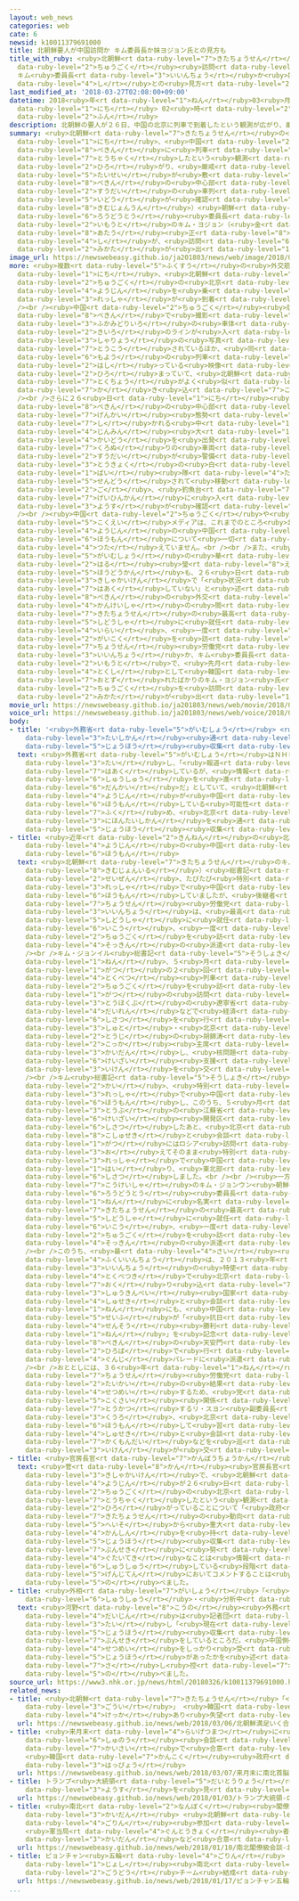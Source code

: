 ```yaml
---
layout: web_news
categories: web
cate: 6
newsid: k10011379691000
title: 北朝鮮要人が中国訪問か キム委員長か妹ヨジョン氏との見方も
title_with_ruby: <ruby>北朝鮮<rt data-ruby-level="7">きたちょうせん</rt></ruby><ruby>要人<rt data-ruby-level="4">ようじん</rt></ruby>が<ruby>中国<rt
  data-ruby-level="2">ちゅうごく</rt></ruby><ruby>訪問<rt data-ruby-level="6">ほうもん</rt></ruby>か
  キム<ruby>委員長<rt data-ruby-level="3">いいんちょう</rt></ruby>か<ruby>妹<rt data-ruby-level="2">いもうと</rt></ruby>ヨジョン<ruby>氏<rt
  data-ruby-level="4">し</rt></ruby>との<ruby>見方<rt data-ruby-level="2">みかた</rt></ruby>も
last_modified_at: '2018-03-27T02:08:00+09:00'
datetime: 2018<ruby>年<rt data-ruby-level="1">ねん</rt></ruby>03<ruby>月<rt data-ruby-level="1">がつ</rt></ruby>27<ruby>日<rt
  data-ruby-level="1">にち</rt></ruby> 02<ruby>時<rt data-ruby-level="2">じ</rt></ruby>08<ruby>分<rt
  data-ruby-level="2">ふん</rt></ruby>
description: 北朝鮮の要人が２６日、中国の北京に列車で到着したという観測が広がり、厳戒態勢が敷かれた北京の中心部で１０数台の車列の移動が確認されたことから、キム・ジョンウン（金正恩）朝鮮労働党委員長か、妹のキム・ヨジョン（金与正）氏が、訪問しているのではないかという見方が出ています。
summary: <ruby>北朝鮮<rt data-ruby-level="7">きたちょうせん</rt></ruby>の<ruby>要人<rt data-ruby-level="4">ようじん</rt></ruby>が２６<ruby>日<rt
  data-ruby-level="1">にち</rt></ruby>、<ruby>中国<rt data-ruby-level="2">ちゅうごく</rt></ruby>の<ruby>北京<rt
  data-ruby-level="8">ぺきん</rt></ruby>に<ruby>列車<rt data-ruby-level="3">れっしゃ</rt></ruby>で<ruby>到着<rt
  data-ruby-level="7">とうちゃく</rt></ruby>したという<ruby>観測<rt data-ruby-level="5">かんそく</rt></ruby>が<ruby>広<rt
  data-ruby-level="2">ひろ</rt></ruby>がり、<ruby>厳戒<rt data-ruby-level="7">げんかい</rt></ruby><ruby>態勢<rt
  data-ruby-level="5">たいせい</rt></ruby>が<ruby>敷<rt data-ruby-level="7">し</rt></ruby>かれた<ruby>北京<rt
  data-ruby-level="8">ぺきん</rt></ruby>の<ruby>中心部<rt data-ruby-level="3">ちゅうしんぶ</rt></ruby>で１０<ruby>数台<rt
  data-ruby-level="2">すうだい</rt></ruby>の<ruby>車列<rt data-ruby-level="3">しゃれつ</rt></ruby>の<ruby>移動<rt
  data-ruby-level="5">いどう</rt></ruby>が<ruby>確認<rt data-ruby-level="7">かくにん</rt></ruby>されたことから、キム・ジョンウン（<ruby>金正恩<rt
  data-ruby-level="8">きむじょんうん</rt></ruby>）<ruby>朝鮮<rt data-ruby-level="7">ちょうせん</rt></ruby><ruby>労働党<rt
  data-ruby-level="6">ろうどうとう</rt></ruby><ruby>委員長<rt data-ruby-level="3">いいんちょう</rt></ruby>か、<ruby>妹<rt
  data-ruby-level="2">いもうと</rt></ruby>のキム・ヨジョン（<ruby>金<rt data-ruby-level="1">きん</rt></ruby><ruby>与<rt
  data-ruby-level="8">あたう</rt></ruby><ruby>正<rt data-ruby-level="8">ただし</rt></ruby>）<ruby>氏<rt
  data-ruby-level="4">し</rt></ruby>が、<ruby>訪問<rt data-ruby-level="6">ほうもん</rt></ruby>しているのではないかという<ruby>見方<rt
  data-ruby-level="2">みかた</rt></ruby>が<ruby>出<rt data-ruby-level="1">で</rt></ruby>ています。
image_url: https://newswebeasy.github.io/ja201803/news/web/image/2018/03/26/K10011379691_1803270507_1803270518_01_03.jpg
more: <ruby>複数<rt data-ruby-level="5">ふくすう</rt></ruby>の<ruby>外交筋<rt data-ruby-level="6">がいこうすじ</rt></ruby>によりますと、２６<ruby>日<rt
  data-ruby-level="1">にち</rt></ruby>、<ruby>北朝鮮<rt data-ruby-level="7">きたちょうせん</rt></ruby>から<ruby>中国<rt
  data-ruby-level="2">ちゅうごく</rt></ruby>の<ruby>北京<rt data-ruby-level="8">ぺきん</rt></ruby>に、<ruby>要人<rt
  data-ruby-level="4">ようじん</rt></ruby>を<ruby>乗<rt data-ruby-level="3">の</rt></ruby>せたとみられる<ruby>列車<rt
  data-ruby-level="3">れっしゃ</rt></ruby>が<ruby>到着<rt data-ruby-level="7">とうちゃく</rt></ruby>したということです。<br
  /><br /><ruby>中国<rt data-ruby-level="2">ちゅうごく</rt></ruby><ruby>版<rt data-ruby-level="5">ばん</rt></ruby>ツイッターのウェイボーには、<ruby>北京<rt
  data-ruby-level="8">ぺきん</rt></ruby>で<ruby>撮影<rt data-ruby-level="7">さつえい</rt></ruby>されたとされる、<ruby>深緑色<rt
  data-ruby-level="3">ふかみどりいろ</rt></ruby>の<ruby>車体<rt data-ruby-level="2">しゃたい</rt></ruby>に<ruby>黄色<rt
  data-ruby-level="2">きいろ</rt></ruby>のラインが<ruby>入<rt data-ruby-level="1">はい</rt></ruby>った<ruby>車両<rt
  data-ruby-level="3">しゃりょう</rt></ruby>の<ruby>写真<rt data-ruby-level="3">しゃしん</rt></ruby>が<ruby>投稿<rt
  data-ruby-level="7">とうこう</rt></ruby>されているほか、<ruby>同<rt data-ruby-level="2">おな</rt></ruby>じ<ruby>模様<rt
  data-ruby-level="6">もよう</rt></ruby>の<ruby>列車<rt data-ruby-level="3">れっしゃ</rt></ruby>が<ruby>走<rt
  data-ruby-level="2">はし</rt></ruby>っている<ruby>映像<rt data-ruby-level="6">えいぞう</rt></ruby>も<ruby>広<rt
  data-ruby-level="2">ひろ</rt></ruby>まっていて、<ruby>北朝鮮<rt data-ruby-level="7">きたちょうせん</rt></ruby>のものと<ruby>特徴<rt
  data-ruby-level="7">とくちょう</rt></ruby>がよく<ruby>似<rt data-ruby-level="5">に</rt></ruby>ていると<ruby>書<rt
  data-ruby-level="7">か</rt></ruby>き<ruby>込<rt data-ruby-level="7">こ</rt></ruby>まれています。<br
  /><br />さらに２６<ruby>日<rt data-ruby-level="1">にち</rt></ruby><ruby>夜<rt data-ruby-level="2">よる</rt></ruby>は、<ruby>北京<rt
  data-ruby-level="8">ぺきん</rt></ruby>の<ruby>中心部<rt data-ruby-level="3">ちゅうしんぶ</rt></ruby>で<ruby>厳戒<rt
  data-ruby-level="7">げんかい</rt></ruby><ruby>態勢<rt data-ruby-level="5">たいせい</rt></ruby>が<ruby>敷<rt
  data-ruby-level="7">し</rt></ruby>かれる<ruby>中<rt data-ruby-level="1">なか</rt></ruby>、<ruby>人民<rt
  data-ruby-level="4">じんみん</rt></ruby><ruby>大<rt data-ruby-level="1">だい</rt></ruby><ruby>会堂<rt
  data-ruby-level="4">かいどう</rt></ruby>を<ruby>出発<rt data-ruby-level="3">しゅっぱつ</rt></ruby>した<ruby>黒塗<rt
  data-ruby-level="7">くろぬ</rt></ruby>りの<ruby>車両<rt data-ruby-level="3">しゃりょう</rt></ruby>１０<ruby>数台<rt
  data-ruby-level="2">すうだい</rt></ruby>が<ruby>警備<rt data-ruby-level="6">けいび</rt></ruby><ruby>当局<rt
  data-ruby-level="3">とうきょく</rt></ruby>の<ruby>白<rt data-ruby-level="1">しろ</rt></ruby><ruby>バイ<rt
  data-ruby-level="1">ばい</rt></ruby><ruby>隊<rt data-ruby-level="4">たい</rt></ruby>に<ruby>先導<rt
  data-ruby-level="5">せんどう</rt></ruby>されて<ruby>移動<rt data-ruby-level="5">いどう</rt></ruby>し、その<ruby>後<rt
  data-ruby-level="2">ご</rt></ruby>、<ruby>釣魚台<rt data-ruby-level="7">ちょうぎょだい</rt></ruby><ruby>迎賓館<rt
  data-ruby-level="7">げいひんかん</rt></ruby>に<ruby>入<rt data-ruby-level="1">はい</rt></ruby>っていく<ruby>様子<rt
  data-ruby-level="3">ようす</rt></ruby>が<ruby>確認<rt data-ruby-level="7">かくにん</rt></ruby>されました。<br
  /><br /><ruby>中国<rt data-ruby-level="2">ちゅうごく</rt></ruby>や<ruby>北朝鮮<rt data-ruby-level="7">きたちょうせん</rt></ruby>の<ruby>国営<rt
  data-ruby-level="5">こくえい</rt></ruby>メディアは、これまでのところ<ruby>北朝鮮<rt data-ruby-level="7">きたちょうせん</rt></ruby>の<ruby>要人<rt
  data-ruby-level="4">ようじん</rt></ruby>の<ruby>中国<rt data-ruby-level="2">ちゅうごく</rt></ruby><ruby>訪問<rt
  data-ruby-level="6">ほうもん</rt></ruby>について<ruby>一切<rt data-ruby-level="7">いっさい</rt></ruby>、<ruby>伝<rt
  data-ruby-level="4">つた</rt></ruby>えていません。<br /><br />また、<ruby>中国<rt data-ruby-level="2">ちゅうごく</rt></ruby><ruby>外務省<rt
  data-ruby-level="5">がいむしょう</rt></ruby>の<ruby>華<rt data-ruby-level="7">はな</rt></ruby><ruby>春<rt
  data-ruby-level="2">はる</rt></ruby><ruby>瑩<rt data-ruby-level="8">えい</rt></ruby><ruby>報道官<rt
  data-ruby-level="5">ほうどうかん</rt></ruby>も、２６<ruby>日<rt data-ruby-level="1">にち</rt></ruby>の<ruby>記者会見<rt
  data-ruby-level="3">きしゃかいけん</rt></ruby>で「<ruby>状況<rt data-ruby-level="7">じょうきょう</rt></ruby>を<ruby>把握<rt
  data-ruby-level="7">はあく</rt></ruby>していない」と<ruby>述<rt data-ruby-level="5">の</rt></ruby>べるにとどまりましたが、<ruby>北京<rt
  data-ruby-level="8">ぺきん</rt></ruby>の<ruby>外交<rt data-ruby-level="2">がいこう</rt></ruby><ruby>関係者<rt
  data-ruby-level="4">かんけいしゃ</rt></ruby>の<ruby>間<rt data-ruby-level="2">あいだ</rt></ruby>では、<ruby>北朝鮮<rt
  data-ruby-level="7">きたちょうせん</rt></ruby>の<ruby>最高<rt data-ruby-level="4">さいこう</rt></ruby><ruby>指導者<rt
  data-ruby-level="5">しどうしゃ</rt></ruby>に<ruby>就任<rt data-ruby-level="6">しゅうにん</rt></ruby>して<ruby>以来<rt
  data-ruby-level="4">いらい</rt></ruby>、<ruby>一度<rt data-ruby-level="3">いちど</rt></ruby>も<ruby>外国<rt
  data-ruby-level="2">がいこく</rt></ruby>を<ruby>訪<rt data-ruby-level="7">おとず</rt></ruby>れたことがないキム・ジョンウン<ruby>朝鮮<rt
  data-ruby-level="7">ちょうせん</rt></ruby><ruby>労働党<rt data-ruby-level="6">ろうどうとう</rt></ruby><ruby>委員長<rt
  data-ruby-level="3">いいんちょう</rt></ruby>か、キム<ruby>委員長<rt data-ruby-level="3">いいんちょう</rt></ruby>の<ruby>妹<rt
  data-ruby-level="2">いもうと</rt></ruby>で、<ruby>先月<rt data-ruby-level="1">せんげつ</rt></ruby><ruby>特使<rt
  data-ruby-level="4">とくし</rt></ruby>として<ruby>韓国<rt data-ruby-level="7">かんこく</rt></ruby>を<ruby>訪<rt
  data-ruby-level="7">おとず</rt></ruby>れたばかりのキム・ヨジョン<ruby>氏<rt data-ruby-level="4">し</rt></ruby>が、<ruby>中国<rt
  data-ruby-level="2">ちゅうごく</rt></ruby>を<ruby>訪問<rt data-ruby-level="6">ほうもん</rt></ruby>しているのではないかという<ruby>見方<rt
  data-ruby-level="2">みかた</rt></ruby>が<ruby>出<rt data-ruby-level="1">で</rt></ruby>ています。
movie_url: https://newswebeasy.github.io/ja201803/news/web/movie/2018/03/26/k10011379691_201803270507_201803270517.mp4
voice_url: https://newswebeasy.github.io/ja201803/news/web/voice/2018/03/26/k10011379691_201803270507_201803270517.mp3
body:
- title: '<ruby>外務省<rt data-ruby-level="5">がいむしょう</rt></ruby> <ruby>北京<rt data-ruby-level="8">ぺきん</rt></ruby>の<ruby>大使館<rt
    data-ruby-level="3">たいしかん</rt></ruby><ruby>通<rt data-ruby-level="2">つう</rt></ruby>じ<ruby>情報<rt
    data-ruby-level="5">じょうほう</rt></ruby><ruby>収集<rt data-ruby-level="6">しゅうしゅう</rt></ruby> '
  text: <ruby>外務省<rt data-ruby-level="5">がいむしょう</rt></ruby>はＮＨＫの<ruby>取材<rt data-ruby-level="4">しゅざい</rt></ruby>に<ruby>対<rt
    data-ruby-level="3">たい</rt></ruby>し、「<ruby>報道<rt data-ruby-level="5">ほうどう</rt></ruby>は<ruby>把握<rt
    data-ruby-level="7">はあく</rt></ruby>しているが、<ruby>情報<rt data-ruby-level="5">じょうほう</rt></ruby><ruby>収集<rt
    data-ruby-level="6">しゅうしゅう</rt></ruby>を<ruby>進<rt data-ruby-level="3">すす</rt></ruby>めている<ruby>段階<rt
    data-ruby-level="6">だんかい</rt></ruby>だ」としていて、<ruby>北朝鮮<rt data-ruby-level="7">きたちょうせん</rt></ruby>の<ruby>要人<rt
    data-ruby-level="4">ようじん</rt></ruby>が<ruby>中国<rt data-ruby-level="2">ちゅうごく</rt></ruby>を<ruby>訪問<rt
    data-ruby-level="6">ほうもん</rt></ruby>している<ruby>可能性<rt data-ruby-level="5">かのうせい</rt></ruby>も<ruby>含<rt
    data-ruby-level="7">ふく</rt></ruby>め、<ruby>北京<rt data-ruby-level="8">ぺきん</rt></ruby>にある<ruby>日本大使館<rt
    data-ruby-level="3">にほんたいしかん</rt></ruby>を<ruby>通<rt data-ruby-level="2">つう</rt></ruby>じて<ruby>情報<rt
    data-ruby-level="5">じょうほう</rt></ruby><ruby>収集<rt data-ruby-level="6">しゅうしゅう</rt></ruby>にあたっています。
- title: <ruby>近年<rt data-ruby-level="2">きんねん</rt></ruby>の<ruby>北朝鮮<rt data-ruby-level="7">きたちょうせん</rt></ruby><ruby>要人<rt
    data-ruby-level="4">ようじん</rt></ruby>の<ruby>中国<rt data-ruby-level="2">ちゅうごく</rt></ruby><ruby>訪問<rt
    data-ruby-level="6">ほうもん</rt></ruby>
  text: <ruby>北朝鮮<rt data-ruby-level="7">きたちょうせん</rt></ruby>のキム・ジョンイル（<ruby>金正日<rt
    data-ruby-level="8">きむじょんいる</rt></ruby>）<ruby>総書記<rt data-ruby-level="5">そうしょき</rt></ruby>は、<ruby>生前<rt
    data-ruby-level="2">せいぜん</rt></ruby>、たびたび<ruby>特別<rt data-ruby-level="4">とくべつ</rt></ruby><ruby>列車<rt
    data-ruby-level="3">れっしゃ</rt></ruby>で<ruby>中国<rt data-ruby-level="2">ちゅうごく</rt></ruby>を<ruby>訪問<rt
    data-ruby-level="6">ほうもん</rt></ruby>していましたが、<ruby>後継者<rt data-ruby-level="7">こうけいしゃ</rt></ruby>のキム・ジョンウン<ruby>朝鮮<rt
    data-ruby-level="7">ちょうせん</rt></ruby><ruby>労働党<rt data-ruby-level="6">ろうどうとう</rt></ruby><ruby>委員長<rt
    data-ruby-level="3">いいんちょう</rt></ruby>は、<ruby>最高<rt data-ruby-level="4">さいこう</rt></ruby><ruby>指導者<rt
    data-ruby-level="5">しどうしゃ</rt></ruby>に<ruby>就任<rt data-ruby-level="6">しゅうにん</rt></ruby>して<ruby>以降<rt
    data-ruby-level="6">いこう</rt></ruby>、<ruby>一度<rt data-ruby-level="3">いちど</rt></ruby>も<ruby>中国<rt
    data-ruby-level="2">ちゅうごく</rt></ruby>を<ruby>訪<rt data-ruby-level="7">おとず</rt></ruby>れておらず、<ruby>側近<rt
    data-ruby-level="4">そっきん</rt></ruby>の<ruby>派遣<rt data-ruby-level="7">はけん</rt></ruby>にとどまっていました。<br
    /><br />キム・ジョンイル<ruby>総書記<rt data-ruby-level="5">そうしょき</rt></ruby>は、２０１０<ruby>年<rt
    data-ruby-level="1">ねん</rt></ruby>、５<ruby>月<rt data-ruby-level="1">がつ</rt></ruby>と８<ruby>月<rt
    data-ruby-level="1">がつ</rt></ruby>の２<ruby>回<rt data-ruby-level="2">かい</rt></ruby>にわたって<ruby>特別<rt
    data-ruby-level="4">とくべつ</rt></ruby><ruby>列車<rt data-ruby-level="3">れっしゃ</rt></ruby>で<ruby>中国<rt
    data-ruby-level="2">ちゅうごく</rt></ruby>を<ruby>訪<rt data-ruby-level="7">おとず</rt></ruby>れ、このうち５<ruby>月<rt
    data-ruby-level="1">がつ</rt></ruby>の<ruby>訪問<rt data-ruby-level="6">ほうもん</rt></ruby>では、<ruby>東北部<rt
    data-ruby-level="3">とうほくぶ</rt></ruby>の<ruby>遼寧省<rt data-ruby-level="8">りょうねいしょう</rt></ruby><ruby>大連<rt
    data-ruby-level="4">だいれん</rt></ruby>などで<ruby>経済<rt data-ruby-level="6">けいざい</rt></ruby><ruby>視察<rt
    data-ruby-level="6">しさつ</rt></ruby>を<ruby>行<rt data-ruby-level="2">い</rt></ruby>ったほか、<ruby>首都<rt
    data-ruby-level="3">しゅと</rt></ruby>・<ruby>北京<rt data-ruby-level="8">ぺきん</rt></ruby>で<ruby>当時<rt
    data-ruby-level="2">とうじ</rt></ruby>の<ruby>胡錦涛<rt data-ruby-level="8">こきんとう</rt></ruby><ruby>国家<rt
    data-ruby-level="2">こっか</rt></ruby><ruby>主席<rt data-ruby-level="4">しゅせき</rt></ruby>と<ruby>会談<rt
    data-ruby-level="3">かいだん</rt></ruby>し、<ruby>核問題<rt data-ruby-level="7">かくもんだい</rt></ruby>や<ruby>経済<rt
    data-ruby-level="6">けいざい</rt></ruby><ruby>支援<rt data-ruby-level="7">しえん</rt></ruby>などについて<ruby>意見<rt
    data-ruby-level="3">いけん</rt></ruby>を<ruby>交<rt data-ruby-level="7">か</rt></ruby>わしました。<br
    /><br />キム<ruby>総書記<rt data-ruby-level="5">そうしょき</rt></ruby>は、よくとしも２<ruby>回<rt
    data-ruby-level="2">かい</rt></ruby>、<ruby>特別<rt data-ruby-level="4">とくべつ</rt></ruby><ruby>列車<rt
    data-ruby-level="3">れっしゃ</rt></ruby>で<ruby>中国<rt data-ruby-level="2">ちゅうごく</rt></ruby>を<ruby>訪問<rt
    data-ruby-level="6">ほうもん</rt></ruby>し、このうち、５<ruby>月<rt data-ruby-level="1">がつ</rt></ruby>に<ruby>東部<rt
    data-ruby-level="3">とうぶ</rt></ruby>の<ruby>江蘇省<rt data-ruby-level="8">こうそしょう</rt></ruby>で<ruby>経済<rt
    data-ruby-level="6">けいざい</rt></ruby><ruby>開発区<rt data-ruby-level="3">かいはつく</rt></ruby>を<ruby>視察<rt
    data-ruby-level="6">しさつ</rt></ruby>したあと、<ruby>北京<rt data-ruby-level="8">ぺきん</rt></ruby>で<ruby>胡主席<rt
    data-ruby-level="8">こしゅせき</rt></ruby>と<ruby>会談<rt data-ruby-level="3">かいだん</rt></ruby>したほか、８<ruby>月<rt
    data-ruby-level="1">がつ</rt></ruby>にはロシア<ruby>訪問<rt data-ruby-level="6">ほうもん</rt></ruby>を<ruby>終<rt
    data-ruby-level="3">お</rt></ruby>えてそのまま<ruby>特別<rt data-ruby-level="4">とくべつ</rt></ruby><ruby>列車<rt
    data-ruby-level="3">れっしゃ</rt></ruby>で<ruby>中国<rt data-ruby-level="2">ちゅうごく</rt></ruby>に<ruby>入<rt
    data-ruby-level="1">はい</rt></ruby>り、<ruby>東北部<rt data-ruby-level="3">とうほくぶ</rt></ruby>を<ruby>視察<rt
    data-ruby-level="6">しさつ</rt></ruby>しました。<br /><br /><ruby>一方<rt data-ruby-level="2">いっぽう</rt></ruby>、<ruby>後継者<rt
    data-ruby-level="7">こうけいしゃ</rt></ruby>のキム・ジョンウン<ruby>朝鮮<rt data-ruby-level="7">ちょうせん</rt></ruby><ruby>労働党<rt
    data-ruby-level="6">ろうどうとう</rt></ruby><ruby>委員長<rt data-ruby-level="3">いいんちょう</rt></ruby>は、２０１２<ruby>年<rt
    data-ruby-level="1">ねん</rt></ruby>に<ruby>名実<rt data-ruby-level="3">めいじつ</rt></ruby>ともに<ruby>北朝鮮<rt
    data-ruby-level="7">きたちょうせん</rt></ruby>の<ruby>最高<rt data-ruby-level="4">さいこう</rt></ruby><ruby>指導者<rt
    data-ruby-level="5">しどうしゃ</rt></ruby>に<ruby>就任<rt data-ruby-level="6">しゅうにん</rt></ruby>して<ruby>以降<rt
    data-ruby-level="6">いこう</rt></ruby>、<ruby>一度<rt data-ruby-level="3">いちど</rt></ruby>も<ruby>中国<rt
    data-ruby-level="2">ちゅうごく</rt></ruby>を<ruby>訪<rt data-ruby-level="7">おとず</rt></ruby>れておらず、<ruby>側近<rt
    data-ruby-level="4">そっきん</rt></ruby>の<ruby>派遣<rt data-ruby-level="7">はけん</rt></ruby>にとどまっていました。<br
    /><br />このうち、<ruby>最<rt data-ruby-level="4">さい</rt></ruby><ruby>側近<rt data-ruby-level="4">そっきん</rt></ruby>であるチェ・リョンヘ<ruby>副委員長<rt
    data-ruby-level="4">ふくいいんちょう</rt></ruby>は、２０１３<ruby>年<rt data-ruby-level="1">ねん</rt></ruby>、キム<ruby>委員長<rt
    data-ruby-level="3">いいんちょう</rt></ruby>の<ruby>特使<rt data-ruby-level="4">とくし</rt></ruby>として<ruby>特別機<rt
    data-ruby-level="4">とくべつき</rt></ruby>で<ruby>北京<rt data-ruby-level="8">ぺきん</rt></ruby>に<ruby>送<rt
    data-ruby-level="7">おく</rt></ruby>り<ruby>込<rt data-ruby-level="7">こ</rt></ruby>まれ、<ruby>習近平<rt
    data-ruby-level="3">しゅうきんぺい</rt></ruby><ruby>国家<rt data-ruby-level="2">こっか</rt></ruby><ruby>主席<rt
    data-ruby-level="4">しゅせき</rt></ruby>と<ruby>会談<rt data-ruby-level="3">かいだん</rt></ruby>したほか、２０１５<ruby>年<rt
    data-ruby-level="1">ねん</rt></ruby>にも、<ruby>中国<rt data-ruby-level="2">ちゅうごく</rt></ruby><ruby>政府<rt
    data-ruby-level="5">せいふ</rt></ruby>が「<ruby>抗日<rt data-ruby-level="7">こうにち</rt></ruby><ruby>戦争<rt
    data-ruby-level="4">せんそう</rt></ruby><ruby>勝利<rt data-ruby-level="4">しょうり</rt></ruby>７０<ruby>年<rt
    data-ruby-level="1">ねん</rt></ruby>」を<ruby>記念<rt data-ruby-level="4">きねん</rt></ruby>して<ruby>北京<rt
    data-ruby-level="8">ぺきん</rt></ruby>の<ruby>天安門<rt data-ruby-level="3">てんあんもん</rt></ruby><ruby>広場<rt
    data-ruby-level="2">ひろば</rt></ruby>で<ruby>行<rt data-ruby-level="2">い</rt></ruby>った<ruby>軍事<rt
    data-ruby-level="4">ぐんじ</rt></ruby>パレードに<ruby>派遣<rt data-ruby-level="7">はけん</rt></ruby>されました。<br
    /><br />おととしには、３６<ruby>年<rt data-ruby-level="1">ねん</rt></ruby>ぶりに<ruby>開<rt data-ruby-level="3">ひら</rt></ruby>かれた<ruby>朝鮮<rt
    data-ruby-level="7">ちょうせん</rt></ruby><ruby>労働党<rt data-ruby-level="6">ろうどうとう</rt></ruby><ruby>大会<rt
    data-ruby-level="2">たいかい</rt></ruby>の<ruby>結果<rt data-ruby-level="4">けっか</rt></ruby>を<ruby>説明<rt
    data-ruby-level="4">せつめい</rt></ruby>するため、<ruby>党<rt data-ruby-level="6">とう</rt></ruby>で<ruby>国際<rt
    data-ruby-level="5">こくさい</rt></ruby><ruby>関係<rt data-ruby-level="4">かんけい</rt></ruby>を<ruby>統括<rt
    data-ruby-level="7">とうかつ</rt></ruby>するリ・スヨン<ruby>副委員長<rt data-ruby-level="4">ふくいいんちょう</rt></ruby>が<ruby>空路<rt
    data-ruby-level="3">くうろ</rt></ruby>、<ruby>北京<rt data-ruby-level="8">ぺきん</rt></ruby>を<ruby>訪問<rt
    data-ruby-level="6">ほうもん</rt></ruby>して<ruby>習<rt data-ruby-level="3">しゅう</rt></ruby><ruby>主席<rt
    data-ruby-level="4">しゅせき</rt></ruby>と<ruby>会談<rt data-ruby-level="3">かいだん</rt></ruby>し、<ruby>核問題<rt
    data-ruby-level="7">かくもんだい</rt></ruby>などを<ruby>巡<rt data-ruby-level="7">めぐ</rt></ruby>って<ruby>意見<rt
    data-ruby-level="3">いけん</rt></ruby>が<ruby>交<rt data-ruby-level="7">か</rt></ruby>わされました。
- title: <ruby>官房長官<rt data-ruby-level="7">かんぼうちょうかん</rt></ruby>「コメント<ruby>控<rt data-ruby-level="7">ひか</rt></ruby>える」
  text: <ruby>菅<rt data-ruby-level="8">かん</rt></ruby><ruby>官房長官<rt data-ruby-level="7">かんぼうちょうかん</rt></ruby>は<ruby>記者会見<rt
    data-ruby-level="3">きしゃかいけん</rt></ruby>で、<ruby>北朝鮮<rt data-ruby-level="7">きたちょうせん</rt></ruby>の<ruby>要人<rt
    data-ruby-level="4">ようじん</rt></ruby>が２６<ruby>日<rt data-ruby-level="1">にち</rt></ruby>、<ruby>中国<rt
    data-ruby-level="2">ちゅうごく</rt></ruby>の<ruby>北京<rt data-ruby-level="8">ぺきん</rt></ruby>に<ruby>到着<rt
    data-ruby-level="7">とうちゃく</rt></ruby>したという<ruby>観測<rt data-ruby-level="5">かんそく</rt></ruby>が<ruby>広<rt
    data-ruby-level="2">ひろ</rt></ruby>がっていることについて「<ruby>政府<rt data-ruby-level="5">せいふ</rt></ruby>としては<ruby>北朝鮮<rt
    data-ruby-level="7">きたちょうせん</rt></ruby>の<ruby>動向<rt data-ruby-level="3">どうこう</rt></ruby>を<ruby>平素<rt
    data-ruby-level="5">へいそ</rt></ruby>から<ruby>重大<rt data-ruby-level="3">じゅうだい</rt></ruby>な<ruby>関心<rt
    data-ruby-level="4">かんしん</rt></ruby>を<ruby>持<rt data-ruby-level="3">も</rt></ruby>って<ruby>情報<rt
    data-ruby-level="5">じょうほう</rt></ruby><ruby>収集<rt data-ruby-level="6">しゅうしゅう</rt></ruby>、<ruby>分析<rt
    data-ruby-level="7">ぶんせき</rt></ruby>に<ruby>努<rt data-ruby-level="4">つと</rt></ruby>めている。<ruby>具体的<rt
    data-ruby-level="4">ぐたいてき</rt></ruby>なことは<ruby>情報<rt data-ruby-level="5">じょうほう</rt></ruby><ruby>収集<rt
    data-ruby-level="6">しゅうしゅう</rt></ruby>している<ruby>段階<rt data-ruby-level="6">だんかい</rt></ruby>で、<ruby>現時点<rt
    data-ruby-level="5">げんじてん</rt></ruby>においてコメントすることは<ruby>控<rt data-ruby-level="7">ひか</rt></ruby>えたい」と<ruby>述<rt
    data-ruby-level="5">の</rt></ruby>べました。
- title: <ruby>外相<rt data-ruby-level="7">がいしょう</rt></ruby>「<ruby>情報<rt data-ruby-level="5">じょうほう</rt></ruby>を<ruby>収集<rt
    data-ruby-level="6">しゅうしゅう</rt></ruby>・<ruby>分析中<rt data-ruby-level="7">ぶんせきちゅう</rt></ruby>」
  text: <ruby>河野<rt data-ruby-level="8">こうの</rt></ruby><ruby>外務<rt data-ruby-level="5">がいむ</rt></ruby><ruby>大臣<rt
    data-ruby-level="4">だいじん</rt></ruby>は<ruby>記者団<rt data-ruby-level="5">きしゃだん</rt></ruby>に<ruby>対<rt
    data-ruby-level="3">たい</rt></ruby>し「<ruby>現在<rt data-ruby-level="5">げんざい</rt></ruby>、<ruby>情報<rt
    data-ruby-level="5">じょうほう</rt></ruby><ruby>収集<rt data-ruby-level="6">しゅうしゅう</rt></ruby>・<ruby>分析<rt
    data-ruby-level="7">ぶんせき</rt></ruby>をしているところだ。<ruby>中国側<rt data-ruby-level="4">ちゅうごくがわ</rt></ruby>から<ruby>説明<rt
    data-ruby-level="4">せつめい</rt></ruby>をしっかり<ruby>受<rt data-ruby-level="3">う</rt></ruby>けたい。いつ、どういう<ruby>情報<rt
    data-ruby-level="5">じょうほう</rt></ruby>があったかを<ruby>述<rt data-ruby-level="5">の</rt></ruby>べるのは<ruby>差<rt
    data-ruby-level="7">さ</rt></ruby>し<ruby>控<rt data-ruby-level="7">ひか</rt></ruby>えたい」と<ruby>述<rt
    data-ruby-level="5">の</rt></ruby>べました。
source_url: https://www3.nhk.or.jp/news/html/20180326/k10011379691000.html
related_news:
- title: <ruby>北朝鮮<rt data-ruby-level="7">きたちょうせん</rt></ruby>「<ruby>満足<rt data-ruby-level="4">まんぞく</rt></ruby>いく<ruby>合意<rt
    data-ruby-level="3">ごうい</rt></ruby>」 <ruby>韓国<rt data-ruby-level="7">かんこく</rt></ruby>「<ruby>結果<rt
    data-ruby-level="4">けっか</rt></ruby>あり<ruby>失望<rt data-ruby-level="4">しつぼう</rt></ruby>させるものでない」
  url: https://newswebeasy.github.io/news/web/2018/03/06/北朝鮮満足いく合意-韓国結果あり失望させるものでない
- title: <ruby>来月末<rt data-ruby-level="4">らいげつまつ</rt></ruby>に<ruby>南北<rt data-ruby-level="2">なんぼく</rt></ruby><ruby>首脳<rt
    data-ruby-level="6">しゅのう</rt></ruby><ruby>会談<rt data-ruby-level="3">かいだん</rt></ruby><ruby>開催<rt
    data-ruby-level="7">かいさい</rt></ruby>で<ruby>合意<rt data-ruby-level="3">ごうい</rt></ruby>
    <ruby>韓国<rt data-ruby-level="7">かんこく</rt></ruby><ruby>政府<rt data-ruby-level="5">せいふ</rt></ruby><ruby>発表<rt
    data-ruby-level="3">はっぴょう</rt></ruby>
  url: https://newswebeasy.github.io/news/web/2018/03/07/来月末に南北首脳会談開催で合意-韓国政府発表
- title: トランプ<ruby>大統領<rt data-ruby-level="5">だいとうりょう</rt></ruby> 「ロケットマンの<ruby>様子<rt
    data-ruby-level="3">ようす</rt></ruby>を<ruby>見<rt data-ruby-level="1">み</rt></ruby>てみよう」
  url: https://newswebeasy.github.io/news/web/2018/01/03/トランプ大統領-ロケットマンの様子を見てみよう
- title: <ruby>南北<rt data-ruby-level="2">なんぼく</rt></ruby><ruby>閣僚級<rt data-ruby-level="7">かくりょうきゅう</rt></ruby><ruby>会談<rt
    data-ruby-level="3">かいだん</rt></ruby> <ruby>北朝鮮<rt data-ruby-level="7">きたちょうせん</rt></ruby>の<ruby>五輪<rt
    data-ruby-level="4">ごりん</rt></ruby><ruby>参加<rt data-ruby-level="4">さんか</rt></ruby>
    <ruby>軍当局<rt data-ruby-level="4">ぐんとうきょく</rt></ruby><ruby>者<rt data-ruby-level="3">しゃ</rt></ruby><ruby>会談<rt
    data-ruby-level="3">かいだん</rt></ruby>など<ruby>合意<rt data-ruby-level="3">ごうい</rt></ruby>
  url: https://newswebeasy.github.io/news/web/2018/01/10/南北閣僚級会談-北朝鮮の五輪参加-軍当局者会談など合意
- title: ピョンチャン<ruby>五輪<rt data-ruby-level="4">ごりん</rt></ruby> アイスホッケー<ruby>女子<rt
    data-ruby-level="1">じょし</rt></ruby><ruby>南北<rt data-ruby-level="2">なんぼく</rt></ruby><ruby>合同<rt
    data-ruby-level="2">ごうどう</rt></ruby>チーム<ruby>結成<rt data-ruby-level="4">けっせい</rt></ruby>へ
  url: https://newswebeasy.github.io/news/web/2018/01/17/ピョンチャン五輪-アイスホッケー女子南北合同チーム結成へ
...
```

